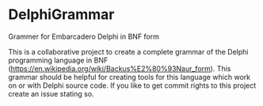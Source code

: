 # DelphiGrammar
Grammer for Embarcadero Delphi in BNF form

This is a collaborative project to create a complete grammar of the Delphi programming language in BNF (https://en.wikipedia.org/wiki/Backus%E2%80%93Naur_form). This grammar should be helpful for creating tools for this language which work on or with Delphi source code. If you like to get commit rights to this project create an issue stating so.
